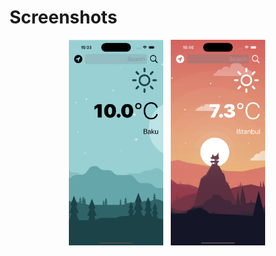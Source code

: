 # Screenshots

<p align="center">
  <img src="screenshots/light.png" alt="light" style="width: 30%;">
  &nbsp;
  <img src="screenshots/dark.png" alt="dark" style="width: 30%;">
</p>